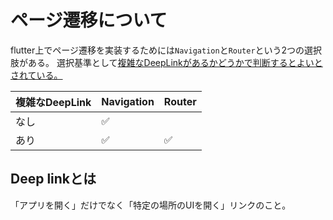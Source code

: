 # ページ遷移について

flutter上でページ遷移を実装するためには`Navigation`と`Router`という2つの選択肢がある。
選択基準として[複雑なDeepLinkがあるかどうかで判断するとよいとされている。](https://docs.flutter.dev/ui/navigation)

|複雑なDeepLink|Navigation|Router|
|---|---|---|
|なし|✅||
|あり|✅|✅|

## Deep linkとは
「アプリを開く」だけでなく「特定の場所のUIを開く」リンクのこと。